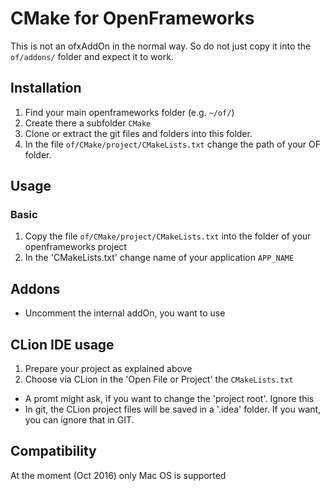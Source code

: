 # CMake for OpenFrameworks
This is not an ofxAddOn in the normal way.
So do not just copy it into the `of/addons/` folder and expect it to work.

## Installation
1. Find your main openframeworks folder (e.g. `~/of/`)
2. Create there a subfolder `CMake`
3. Clone or extract the git files and folders into this folder.
4. In the file `of/CMake/project/CMakeLists.txt` change the path of your OF folder. 
## Usage

### Basic
1. Copy the file `of/CMake/project/CMakeLists.txt` into the folder of your openframeworks project 
2. In the 'CMakeLists.txt' change name of your application `APP_NAME`

## Addons
- Uncomment the internal addOn, you want to use

## CLion IDE usage
1. Prepare your project as explained above
2. Choose via CLion in the 'Open File or Project' the `CMakeLists.txt`

- A promt might ask, if you want to change the 'project root'. Ignore this
- In git, the CLion project files will be saved in  a '.idea' folder. If you want, you can ignore that in GIT.

## Compatibility
At the moment (Oct 2016) only Mac OS is supported
